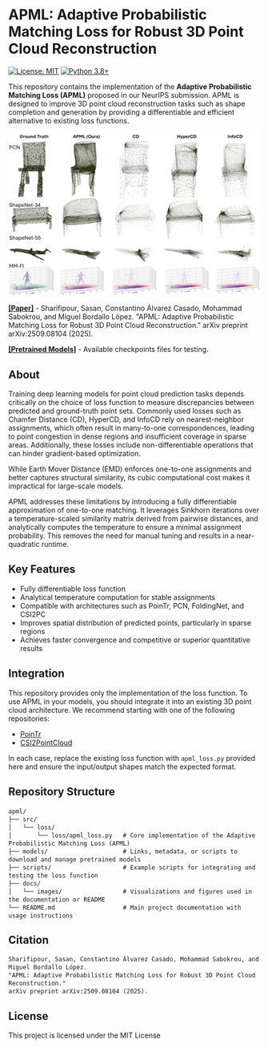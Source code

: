 # APML: Adaptive Probabilistic Matching Loss for Robust 3D Point Cloud Reconstruction
[![License: MIT](https://img.shields.io/badge/License-MIT-yellow.svg)](https://opensource.org/licenses/MIT)
[![Python 3.8+](https://img.shields.io/badge/python-3.8+-green.svg)](https://www.python.org/downloads/release/python-380/)

This repository contains the implementation of the **Adaptive Probabilistic Matching Loss (APML)** proposed in our NeurIPS submission. APML is designed to improve 3D point cloud reconstruction tasks such as shape completion and generation by providing a differentiable and efficient alternative to existing loss functions.



![cover](docs/images/apml_comparison.png)


[**[Paper]**](https://arxiv.org/abs/2509.08104) - Sharifipour, Sasan, Constantino Álvarez Casado, Mohammad Sabokrou, and Miguel Bordallo López. "APML: Adaptive Probabilistic Matching Loss for Robust 3D Point Cloud Reconstruction." arXiv preprint arXiv:2509.08104 (2025).


[**[Pretrained Models]**](https://drive.google.com/file/d/1dSuBUrZQzAWsxYH6j_EP-EAhgsRfvP5t/view?usp=sharing) - Available checkpoints files for testing.

## About

Training deep learning models for point cloud prediction tasks depends critically on the choice of loss function to measure discrepancies between predicted and ground-truth point sets. Commonly used losses such as Chamfer Distance (CD), HyperCD, and InfoCD rely on nearest-neighbor assignments, which often result in many-to-one correspondences, leading to point congestion in dense regions and insufficient coverage in sparse areas. Additionally, these losses include non-differentiable operations that can hinder gradient-based optimization.

While Earth Mover Distance (EMD) enforces one-to-one assignments and better captures structural similarity, its cubic computational cost makes it impractical for large-scale models.

APML addresses these limitations by introducing a fully differentiable approximation of one-to-one matching. It leverages Sinkhorn iterations over a temperature-scaled similarity matrix derived from pairwise distances, and analytically computes the temperature to ensure a minimal assignment probability. This removes the need for manual tuning and results in a near-quadratic runtime.

## Key Features

- Fully differentiable loss function
- Analytical temperature computation for stable assignments
- Compatible with architectures such as PoinTr, PCN, FoldingNet, and CSI2PC
- Improves spatial distribution of predicted points, particularly in sparse regions
- Achieves faster convergence and competitive or superior quantitative results

## Integration

This repository provides only the implementation of the loss function. To use APML in your models, you should integrate it into an existing 3D point cloud architecture. We recommend starting with one of the following repositories:

- [PoinTr](https://github.com/yuxumin/PoinTr)
- [CSI2PointCloud](https://github.com/arritmic/csi2pointcloud)

In each case, replace the existing loss function with `apml_loss.py` provided here and ensure the input/output shapes match the expected format.

## Repository Structure

```text
apml/
├── src/
│   └── loss/
│       └── loss/apml_loss.py   # Core implementation of the Adaptive Probabilistic Matching Loss (APML)
├── models/                     # Links, metadata, or scripts to download and manage pretrained models
├── scripts/                    # Example scripts for integrating and testing the loss function
├── docs/
│   └── images/                 # Visualizations and figures used in the documentation or README
└── README.md                   # Main project documentation with usage instructions

```
## Citation

```
Sharifipour, Sasan, Constantino Álvarez Casado, Mohammad Sabokrou, and Miguel Bordallo López.
"APML: Adaptive Probabilistic Matching Loss for Robust 3D Point Cloud Reconstruction."
arXiv preprint arXiv:2509.08104 (2025).
```

## License
This project is licensed under the MIT License

